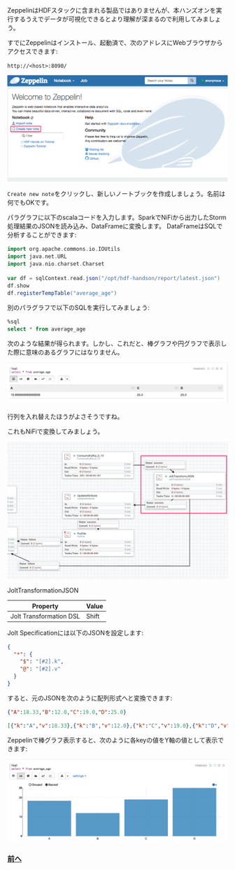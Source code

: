 ZeppelinはHDFスタックに含まれる製品ではありませんが、本ハンズオンを実行するうえでデータが可視化できるとより理解が深まるので利用してみましょう。

すでにZeppelinはインストール、起動済で、次のアドレスにWebブラウザからアクセスできます:

`http://<host>:8090/`

![](https://github.com/ijokarumawak/hdf-tutorials-ja/blob/master/images/zeppelin/welcome-page.png)

`Create new note`をクリックし、新しいノートブックを作成しましょう。名前は何でもOKです。

パラグラフに以下のscalaコードを入力します。SparkでNiFiから出力したStorm処理結果のJSONを読み込み、DataFrameに変換します。
DataFrameはSQLで分析することができます:

```scala
import org.apache.commons.io.IOUtils
import java.net.URL
import java.nio.charset.Charset

var df = sqlContext.read.json("/opt/hdf-handson/report/latest.json")
df.show
df.registerTempTable("average_age")
```

別のパラグラフで以下のSQLを実行してみましょう:

```sql
%sql
select * from average_age
```

次のような結果が得られます。しかし、これだと、棒グラフや円グラフで表示した際に意味のあるグラフにはなりません。

![](https://github.com/ijokarumawak/hdf-tutorials-ja/blob/master/images/zeppelin/sql-result.png)


行列を入れ替えたほうがよさそうですね。

これもNiFiで変換してみましょう。

![](https://github.com/ijokarumawak/hdf-tutorials-ja/blob/master/images/zeppelin/add-jolt-transform.png)

JoltTransformationJSON

| Property | Value |
|----------|-------|
| Jolt Transformation DSL | Shift |

Jolt Specificationには以下のJSONを設定します:

```json
{
  "*": {
    "$": "[#2].k",
    "@": "[#2].v"
  }
}
```

すると、元のJSONを次のように配列形式へと変換できます:
```json
{"A":18.33,"B":12.0,"C":19.0,"D":25.0}
```

```json
[{"k":"A","v":18.33},{"k":"B","v":12.0},{"k":"C","v":19.0},{"k":"D","v":25.0}]
```

Zeppelinで棒グラフ表示すると、次のように各keyの値をY軸の値として表示できます:

![](https://github.com/ijokarumawak/hdf-tutorials-ja/blob/master/images/zeppelin/after-jolt-bar-chart.png)

### [前へ](tutorial-5.md) 